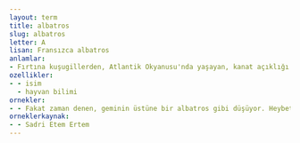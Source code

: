 ```yaml
---
layout: term
title: albatros
slug: albatros
letter: A
lisan: Fransızca albatros
anlamlar:
- Fırtına kuşugillerden, Atlantik Okyanusu'nda yaşayan, kanat açıklığı üç metreyi bulabilen, gagası eğri uçlu ve kuvvetli, tüyleri gri, beyaz ve siyah olan, balık ve yumuşakçalar ile beslenen, büyük deniz kuşu (Diomedea exulans)
ozellikler:
- - isim
  - hayvan bilimi
ornekler:
- - Fakat zaman denen, geminin üstüne bir albatros gibi düşüyor. Heybetli albatros nasıl beceriksiz, deniz üstünde bir metre bile uçamayan, yükselemeyen tayfalara oyuncak olursa biz de zamanın elinde acayip bir maskara oluyoruz.
orneklerkaynak:
- - Sadri Etem Ertem
---
```

